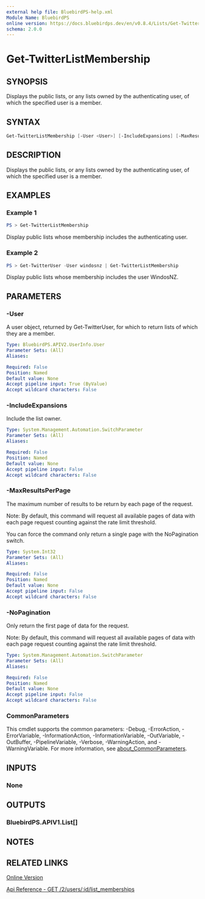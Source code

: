 ```yaml
---
external help file: BluebirdPS-help.xml
Module Name: BluebirdPS
online version: https://docs.bluebirdps.dev/en/v0.8.4/Lists/Get-TwitterListMembership
schema: 2.0.0
---
```


# Get-TwitterListMembership

## SYNOPSIS

Displays the public lists, or any lists owned by the authenticating user, of which the specified user is a member.

## SYNTAX

```powershell
Get-TwitterListMembership [-User <User>] [-IncludeExpansions] [-MaxResultsPerPage <Int32>] [-NoPagination]
```

## DESCRIPTION

Displays the public lists, or any lists owned by the authenticating user, of which the specified user is a member.

## EXAMPLES

### Example 1

```powershell
PS > Get-TwitterListMembership
```

Display public lists whose membership includes the authenticating user.

### Example 2

```powershell
PS > Get-TwitterUser -User windosnz | Get-TwitterListMembership
```

Display public lists whose membership includes the user WindosNZ.

## PARAMETERS

### -User

A user object, returned by Get-TwitterUser, for which to return lists of which they are a member.

```yaml
Type: BluebirdPS.APIV2.UserInfo.User
Parameter Sets: (All)
Aliases:

Required: False
Position: Named
Default value: None
Accept pipeline input: True (ByValue)
Accept wildcard characters: False
```

### -IncludeExpansions

Include the list owner.

```yaml
Type: System.Management.Automation.SwitchParameter
Parameter Sets: (All)
Aliases:

Required: False
Position: Named
Default value: None
Accept pipeline input: False
Accept wildcard characters: False
```

### -MaxResultsPerPage

The maximum number of results to be return by each page of the request.

Note:
By default, this command will request all available pages of data with each page request counting against the rate limit threshold.

You can force the command only return a single page with the NoPagination switch.

```yaml
Type: System.Int32
Parameter Sets: (All)
Aliases:

Required: False
Position: Named
Default value: None
Accept pipeline input: False
Accept wildcard characters: False
```

### -NoPagination

Only return the first page of data for the request.

Note:
By default, this command will request all available pages of data with each page request counting against the rate limit threshold.

```yaml
Type: System.Management.Automation.SwitchParameter
Parameter Sets: (All)
Aliases:

Required: False
Position: Named
Default value: None
Accept pipeline input: False
Accept wildcard characters: False
```

### CommonParameters

This cmdlet supports the common parameters: -Debug, -ErrorAction, -ErrorVariable, -InformationAction, -InformationVariable, -OutVariable, -OutBuffer, -PipelineVariable, -Verbose, -WarningAction, and -WarningVariable. For more information, see [about_CommonParameters](http://go.microsoft.com/fwlink/?LinkID=113216).

## INPUTS

### None

## OUTPUTS

### BluebirdPS.APIV1.List[]

## NOTES

## RELATED LINKS

[Online Version](https://docs.bluebirdps.dev/en/v0.8.4/Lists/Get-TwitterListMembership)

[Api Reference - GET /2/users/:id/list_memberships](https://developer.twitter.com/en/docs/twitter-api/lists/list-members/api-reference/get-users-id-list_memberships)
